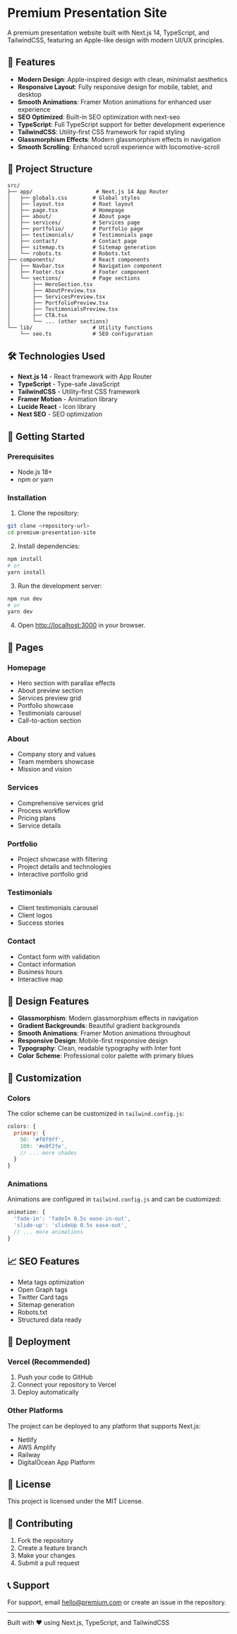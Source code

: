 # Premium Presentation Site

A premium presentation website built with Next.js 14, TypeScript, and TailwindCSS, featuring an Apple-like design with modern UI/UX principles.

## 🚀 Features

- **Modern Design**: Apple-inspired design with clean, minimalist aesthetics
- **Responsive Layout**: Fully responsive design for mobile, tablet, and desktop
- **Smooth Animations**: Framer Motion animations for enhanced user experience
- **SEO Optimized**: Built-in SEO optimization with next-seo
- **TypeScript**: Full TypeScript support for better development experience
- **TailwindCSS**: Utility-first CSS framework for rapid styling
- **Glassmorphism Effects**: Modern glassmorphism effects in navigation
- **Smooth Scrolling**: Enhanced scroll experience with locomotive-scroll

## 📁 Project Structure

```
src/
├── app/                    # Next.js 14 App Router
│   ├── globals.css        # Global styles
│   ├── layout.tsx         # Root layout
│   ├── page.tsx           # Homepage
│   ├── about/             # About page
│   ├── services/          # Services page
│   ├── portfolio/         # Portfolio page
│   ├── testimonials/      # Testimonials page
│   ├── contact/           # Contact page
│   ├── sitemap.ts         # Sitemap generation
│   └── robots.ts          # Robots.txt
├── components/            # React components
│   ├── Navbar.tsx         # Navigation component
│   ├── Footer.tsx         # Footer component
│   └── sections/          # Page sections
│       ├── HeroSection.tsx
│       ├── AboutPreview.tsx
│       ├── ServicesPreview.tsx
│       ├── PortfolioPreview.tsx
│       ├── TestimonialsPreview.tsx
│       ├── CTA.tsx
│       └── ... (other sections)
└── lib/                   # Utility functions
    └── seo.ts             # SEO configuration
```

## 🛠️ Technologies Used

- **Next.js 14** - React framework with App Router
- **TypeScript** - Type-safe JavaScript
- **TailwindCSS** - Utility-first CSS framework
- **Framer Motion** - Animation library
- **Lucide React** - Icon library
- **Next SEO** - SEO optimization

## 🚀 Getting Started

### Prerequisites

- Node.js 18+ 
- npm or yarn

### Installation

1. Clone the repository:
```bash
git clone <repository-url>
cd premium-presentation-site
```

2. Install dependencies:
```bash
npm install
# or
yarn install
```

3. Run the development server:
```bash
npm run dev
# or
yarn dev
```

4. Open [http://localhost:3000](http://localhost:3000) in your browser.

## 📱 Pages

### Homepage
- Hero section with parallax effects
- About preview section
- Services preview grid
- Portfolio showcase
- Testimonials carousel
- Call-to-action section

### About
- Company story and values
- Team members showcase
- Mission and vision

### Services
- Comprehensive services grid
- Process workflow
- Pricing plans
- Service details

### Portfolio
- Project showcase with filtering
- Project details and technologies
- Interactive portfolio grid

### Testimonials
- Client testimonials carousel
- Client logos
- Success stories

### Contact
- Contact form with validation
- Contact information
- Business hours
- Interactive map

## 🎨 Design Features

- **Glassmorphism**: Modern glassmorphism effects in navigation
- **Gradient Backgrounds**: Beautiful gradient backgrounds
- **Smooth Animations**: Framer Motion animations throughout
- **Responsive Design**: Mobile-first responsive design
- **Typography**: Clean, readable typography with Inter font
- **Color Scheme**: Professional color palette with primary blues

## 🔧 Customization

### Colors
The color scheme can be customized in `tailwind.config.js`:

```javascript
colors: {
  primary: {
    50: '#f0f9ff',
    100: '#e0f2fe',
    // ... more shades
  }
}
```

### Animations
Animations are configured in `tailwind.config.js` and can be customized:

```javascript
animation: {
  'fade-in': 'fadeIn 0.5s ease-in-out',
  'slide-up': 'slideUp 0.5s ease-out',
  // ... more animations
}
```

## 📈 SEO Features

- Meta tags optimization
- Open Graph tags
- Twitter Card tags
- Sitemap generation
- Robots.txt
- Structured data ready

## 🚀 Deployment

### Vercel (Recommended)
1. Push your code to GitHub
2. Connect your repository to Vercel
3. Deploy automatically

### Other Platforms
The project can be deployed to any platform that supports Next.js:
- Netlify
- AWS Amplify
- Railway
- DigitalOcean App Platform

## 📝 License

This project is licensed under the MIT License.

## 🤝 Contributing

1. Fork the repository
2. Create a feature branch
3. Make your changes
4. Submit a pull request

## 📞 Support

For support, email hello@premium.com or create an issue in the repository.

---

Built with ❤️ using Next.js, TypeScript, and TailwindCSS
